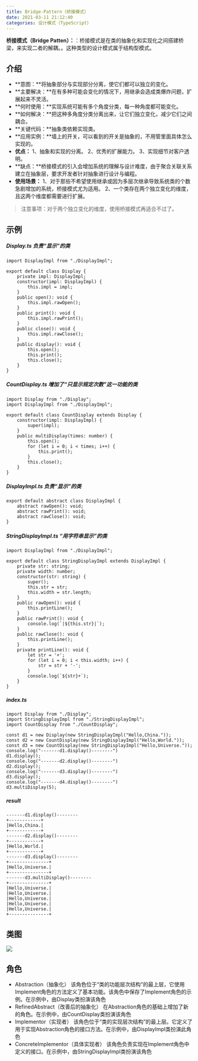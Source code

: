 ```yaml
---
title: Bridge-Pattern（桥接模式）
date: 2021-03-11 21:12:40
categories: 设计模式（TypeScript）
---
```

**桥接模式（Bridge Patten）：**：桥接模式是在类的抽象化和实现化之间搭建桥梁，来实现二者的解耦。。这种类型的设计模式属于结构型模式。
## 介绍
- **意图：**将抽象部分与实现部分分离，使它们都可以独立的变化。
- **主要解决：**在有多种可能会变化的情况下，用继承会造成类爆炸问题，扩展起来不灵活。
- **何时使用：**实现系统可能有多个角度分类，每一种角度都可能变化。
- **如何解决：**把这种多角度分类分离出来，让它们独立变化，减少它们之间耦合。
- **关键代码：**抽象类依赖实现类。
- **应用实例：**墙上的开关，可以看到的开关是抽象的，不用管里面具体怎么实现的。
- **优点：** 
1、抽象和实现的分离。 
2、优秀的扩展能力。 
3、实现细节对客户透明。
- **缺点：**桥接模式的引入会增加系统的理解与设计难度，由于聚合关联关系建立在抽象层，要求开发者针对抽象进行设计与编程。
- **使用场景：**
1、对于那些不希望使用继承或因为多层次继承导致系统类的个数急剧增加的系统，桥接模式尤为适用。 
2、一个类存在两个独立变化的维度，且这两个维度都需要进行扩展。

>注意事项：对于两个独立变化的维度，使用桥接模式再适合不过了。
## 示例
##### Display.ts 负责“显示”的类
```
import DisplayImpl from "./DisplayImpl";

export default class Display {
    private impl: DisplayImpl;
    constructor(impl: DisplayImpl) {
        this.impl = impl;
    }
    public open(): void {
        this.impl.rawOpen();
    }
    public print(): void {
        this.impl.rawPrint();
    }
    public close(): void {
        this.impl.rawClose();
    }
    public display(): void {
        this.open();
        this.print();
        this.close();
    }
}
```
##### CountDisplay.ts 增加了“只显示规定次数”这一功能的类
```
import Display from "./Display";
import DisplayImpl from "./DisplayImpl";

export default class CountDisplay extends Display {
    constructor(impl: DisplayImpl) {
        super(impl);
    }
    public multiDisplay(times: number) {
        this.open();
        for (let i = 0; i < times; i++) {
            this.print();
        }
        this.close();
    }
}
```
##### DisplayImpl.ts 负责“显示”的类
```
export default abstract class DisplayImpl {
    abstract rawOpen(): void;
    abstract rawPrint(): void;
    abstract rawClose(): void;
}
```
##### StringDisplayImpl.ts “用字符串显示”的类
```
import DisplayImpl from "./DisplayImpl";

export default class StringDisplayImpl extends DisplayImpl {
    private str: string;
    private width: number;
    constructor(str: string) {
        super();
        this.str = str;
        this.width = str.length;
    }
    public rawOpen(): void {
        this.printLine();
    }
    public rawPrint(): void {
        console.log(`|${this.str}|`);
    }
    public rawClose(): void {
        this.printLine();
    }
    private printLine(): void {
        let str = '+';
        for (let i = 0; i < this.width; i++) {
            str = str + '-';
        }
        console.log(`${str}+`);
    }
}
```
##### index.ts 
```
import Display from "./Display";
import StringDisplayImpl from "./StringDisplayImpl";
import CountDisplay from "./CountDisplay";

const d1 = new Display(new StringDisplayImpl("Hello,China."));
const d2 = new CountDisplay(new StringDisplayImpl("Hello,World."));
const d3 = new CountDisplay(new StringDisplayImpl("Hello,Universe."));
console.log("-------d1.display()--------")
d1.display();
console.log("-------d2.display()--------")
d2.display();
console.log("-------d3.display()--------")
d3.display();
console.log("-------d4.display()--------")
d3.multiDisplay(5);
```
##### result
```
-------d1.display()--------
+------------+
|Hello,China.|
+------------+
-------d2.display()--------
+------------+
|Hello,World.|
+------------+
-------d3.display()--------
+---------------+
|Hello,Universe.|
+---------------+
-------d3.multiDisplay()--------
+---------------+
|Hello,Universe.|
|Hello,Universe.|
|Hello,Universe.|
|Hello,Universe.|
|Hello,Universe.|
+---------------+
```
## 类图
![](https://upload-images.jianshu.io/upload_images/10024246-9af2691e6e770c44.png?imageMogr2/auto-orient/strip%7CimageView2/2/w/1240)

## 角色
- Abstraction（抽象化）
该角色位于“类的功能层次结构”的最上层，它使用Implement角色的方法定义了基本功能。该角色中保存了Implement角色的示例。在示例中，由Display类扮演该角色
- RefinedAbstract（改善后的抽象化）
在Abstraction角色的基础上增加了新的角色。在示例中，由CountDisplay类扮演该角色
- Implementor（实现者）
该角色位于“类的实现层次结构”的最上层。它定义了用于实现Abstraction角色的接口方法。在示例中，由DisplayImpl类扮演此角色
- ConcreteImplementor（具体实现者）
该角色负责实现在Implement角色中定义的接口。在示例中，由StringDisplayImpl类扮演该角色

